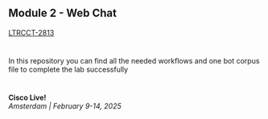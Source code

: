 ## Module 2 - Web Chat

[LTRCCT-2813](https://www.ciscolive.com/emea/learn/session-catalog.html?search=Mastering%20Demo-Driven%20Customer%20Journeys%20with%20Webex%20Customer%20Experience#/)
#
In this repository you can find all the needed workflows and one bot corpus file to complete the lab successfully
#
**Cisco Live!**\
_Amsterdam | February 9-14, 2025_
